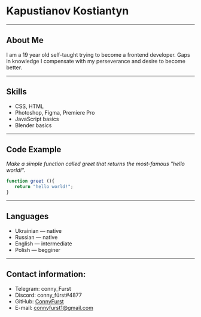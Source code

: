 # Kapustianov Kostiantyn
---
## About Me 

I am a 19 year old self-taught trying to become a frontend developer. Gaps in knowledge I compensate with my perseverance and desire to become better.
<br>

--- 

## Skills
* CSS, HTML
* Photoshop, Figma, Premiere Pro
* JavaScript basics
* Blender basics

---

## Code Example
_Make a simple function called greet that returns the most-famous "hello world!"._
<br>
 ```javascript
function greet (){
    return "hello world!";
}
```

---

## Languages

* Ukrainian — native
* Russian — native
* English — intermediate
* Polish — begginer
---
## Contact information:
* Telegram: conny_Furst
*  Discord: conny_fürst#4877
*  GitHub: [ConnyFurst](https://github.com/connyFurst)
*  E-mail: connyfurst1@gmail.com